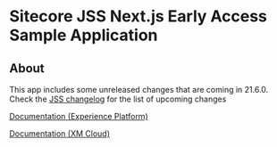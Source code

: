 # Sitecore JSS Next.js Early Access Sample Application 

## About
This app includes some unreleased changes that are coming in 21.6.0.
Check the [JSS changelog](https://github.com/Sitecore/jss/blob/release/beta/CHANGELOG.md#2160) for the list of upcoming changes

[Documentation (Experience Platform)](https://doc.sitecore.com/xp/en/developers/hd/21/sitecore-headless-development/sitecore-javascript-rendering-sdk--jss--for-next-js.html)

[Documentation (XM Cloud)](https://doc.sitecore.com/xmc/en/developers/xm-cloud/sitecore-javascript-rendering-sdk--jss--for-next-js.html)
